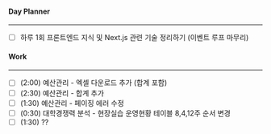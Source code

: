 
#### Day Planner
---
- [ ] 하루 1회 프론트엔드 지식 및 Next.js 관련 기술 정리하기 (이벤트 루프 마무리)


#### Work
---
- [ ] (2:00) 예산관리 - 엑셀 다운로드 추가 (합계 포함)
- [ ] (2:30) 예산관리 - 합계 추가
- [ ] (1:30) 예산관리 - 페이징 에러 수정
- [ ] (0:30) 대학경쟁력 분석 - 현장실습 운영현황 테이블 8,4,12주 순서 변경
- [ ] (1:30) ?? 
